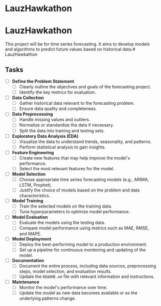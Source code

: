 # LauzHawkathon



# LauzHawkathon

This project will be for time series forecasting. It aims to develop models and algorithms to predict future values based on historical data.# LauzHawkathon

## Tasks

- [ ] **Define the Problem Statement**
  - [ ] Clearly outline the objectives and goals of the forecasting project.
  - [ ] Identify the key metrics for evaluation.

- [ ] **Data Collection**
  - [ ] Gather historical data relevant to the forecasting problem.
  - [ ] Ensure data quality and completeness.

- [ ] **Data Preprocessing**
  - [ ] Handle missing values and outliers.
  - [ ] Normalize or standardize the data if necessary.
  - [ ] Split the data into training and testing sets.

- [ ] **Exploratory Data Analysis (EDA)**
  - [ ] Visualize the data to understand trends, seasonality, and patterns.
  - [ ] Perform statistical analysis to gain insights.

- [ ] **Feature Engineering**
  - [ ] Create new features that may help improve the model's performance.
  - [ ] Select the most relevant features for the model.

- [ ] **Model Selection**
  - [ ] Choose appropriate time series forecasting models (e.g., ARIMA, LSTM, Prophet).
  - [ ] Justify the choice of models based on the problem and data characteristics.

- [ ] **Model Training**
  - [ ] Train the selected models on the training data.
  - [ ] Tune hyperparameters to optimize model performance.

- [ ] **Model Evaluation**
  - [ ] Evaluate the models using the testing data.
  - [ ] Compare model performance using metrics such as MAE, RMSE, and MAPE.

- [ ] **Model Deployment**
  - [ ] Deploy the best-performing model to a production environment.
  - [ ] Set up a pipeline for continuous monitoring and updating of the model.

- [ ] **Documentation**
  - [ ] Document the entire process, including data sources, preprocessing steps, model selection, and evaluation results.
  - [ ] Update the `README.md` file with relevant information and instructions.

- [ ] **Maintenance**
  - [ ] Monitor the model's performance over time.
  - [ ] Update the model as new data becomes available or as the underlying patterns change.